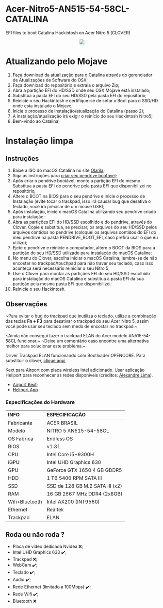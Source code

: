 # Acer-Nitro5-AN515-54-58CL-CATALINA

EFI files to boot Catalina Hackintosh on Acer Nitro 5 (CLOVER)


<p align="center">
  <img src="https://i.ibb.co/wgdnvKJ/Captura-de-Tela-2020-10-21-a-s-21-08-31.png">
</p>

# Atualizando pelo Mojave

1. Faça download da atualização para o Catalina através do gerenciador de Atualizações de Software do OSX;
2. Faça download do repositório e extraia o arquivo Zip;
3. Abra a partição EFI do HD/SSD onde seu OSX Mojave está instalado;
4. Substitua a pasta EFI do seu HD/SSD pela pasta EFI do repositório;
5. Reinicie o seu Hackintosh e certifique-se de setar o Boot para o SSD/HD onde esta instalado o Mojave;
6. Inicie o processo de instalação/atualização do Catalina (passo 2);
7. A instalação/atualização irá exigir o reinício do seu Hackintosh Nitro5;
8. Bem-vindo ao Catalina!

# Instalação limpa

## Instruções

1. Baixe a ISO do macOS Catalina no site [Olarila](https://www.olarila.com/topic/6278-new-vanilla-olarila-images/);
2. Siga as instruções para [criar seu pendrive bootável](https://www.olarila.com/topic/5794-hackintosh-guide-install-macos-with-vanilla-olarila-image-step-by-step-install-and-post-install-windows-linux-or-mac/);
3. Após criar o pendrive bootável, monte a partição EFI do mesmo. Substitua a pasta EFI do pendrive pela pasta EFI que disponibilizei no repositório;
4. Altere o BOOT na BIOS para o seu pendrive e inicie o processo de Instalação (evite tocar o trackpad, isso irá causar bug que desativa o teclado, você irá precisar de um mouse USB);
5. Após instalação, inicie o macOS Catalina utilizando seu pendrive criado para instalação;
6. Abra as partições EFI do HD/SSD escolhido e do pendrive, através do Clover. Copie e substitua, se precisar, os arquivos do seu HD/SSD pelos arquivos contidos no pendrive (coloquei os arquivos contidos do EFI do meu pendrive na pasta PENDRIVE_BOOT_EFI, caso prefira usar o que eu utilizo);
7. Ejete o pendrive e reinicie o computador, altere o BOOT da BIOS para a partição do seu HD/SSD utilizado para instalação do macOS Catalina;
8. No menu do Clover, escolha iniciar o macOS Catalina, lembre-se de não encostar no trackpad/touchpad para não travar seu teclado, caso isso aconteça será necessário reiniciar o seu Nitro 5;
9. Use o Clover para montar as partições EFI do seu HD/SSD escolhido para instalação do macOS Catalina e substitua a pasta EFI da sua partição pela mesma pasta EFI que disponibilizei;
10. Reinicie o seu Hackintosh.

## Observações

~Para evitar o bug do trackpad que inutiliza o teclado, utilize a combinação das teclas **Fn + F3** para desativar o trackpad do seu Acer Nitro 5, assim você pode usar seu teclado sem medo de encostar no trackpad.~

~Ainda não consegui fazer o trackpad ELAN do Acer modelo AN515-54-58CL funcionar.~
~Deixe um comentário caso encontre uma alternativa melhor para solucionar este problema.~

Driver Trackpad ELAN funcionando com Bootloader OPENCORE. Para substituir o clover, [clique aqui](https://github.com/YuryRegis/Acer-Nitro5-AN515-54-58CL-CATALINA-OPENCORE).

Kext para Airport com placa wireless Intel adicionado. Usar aplicação Heliport para reconhecer as redes disponíveis (créditos: [Alexandre Lima](https://github.com/aclima01)).
- [Airport Kext](https://github.com/OpenIntelWireless/itlwm/releases/tag/v1.2.0-alpha);
- [Heliport App](https://github.com/OpenIntelWireless/HeliPort/releases/tag/v1.0.1)

### Especificações do Hardware
INFO           | ESPECIFICAÇÃO
:------------- | :---------------------------------
Fabricante     | ACER BRASIL
Modelo         | NITRO 5 AN515-54-58CL
OS Fabrica     | Endless OS
BIOS           | v1.31
CPU            | Intel Core i5-9300H
iGPU           | Intel UHD Graphics 630
GPU            | GeForce GTX 1650 4 GB GDDR5 
HDD            | 1 TB 5400 RPM SATA III
SSD            | SSD de 128 GB M.2 SATA III (x2)
RAM            | 16 GB 2667 MHz DDR4 (2x8GB)
Wifi+Bluetooth | Intel AX200 (INT9560)
Ethernet       | Realtek
Trackpad       | ELAN

## Roda ou não roda ?

- Placa de vídeo dedicada Nvidea ❌;
- Intel UHD Graphics 630  ✔️;
- Trackpad ❌;
- WebCam ✔️;
- Teclado ✔️;
- Audio ✔️;
- Rede Ethernet (limitado a 100Mbps) ✔️;
- Rede Wifi ✔️;
- Bluetooth ❌

